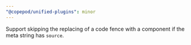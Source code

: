 ```yaml
---
"@copepod/unified-plugins": minor
---
```


Support skipping the replacing of a code fence with a component if the meta string has `source`.
